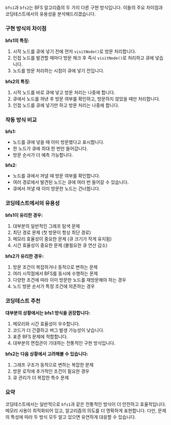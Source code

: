 `bfs1`과 `bfs2`는 BFS 알고리즘의 두 가지 다른 구현 방식입니다. 이들의 주요 차이점과 코딩테스트에서의 유용성을 분석해드리겠습니다.

### 구현 방식의 차이점

**bfs1의 특징:**
1. 시작 노드를 큐에 넣기 전에 먼저 `visitNode()`로 방문 처리합니다.
2. 인접 노드를 발견할 때마다 방문 체크 후 즉시 `visitNode()`로 처리하고 큐에 넣습니다.
3. 노드를 방문 처리하는 시점이 큐에 넣기 전입니다.

**bfs2의 특징:**
1. 시작 노드를 바로 큐에 넣고 방문 처리는 나중에 합니다.
2. 큐에서 노드를 꺼낸 후 방문 여부를 확인하고, 방문하지 않았을 때만 처리합니다.
3. 인접 노드를 큐에 넣기만 하고 방문 처리는 나중에 합니다.

### 작동 방식 비교

**bfs1:**
- 노드를 큐에 넣을 때 이미 방문했다고 표시합니다.
- 한 노드가 큐에 최대 한 번만 들어갑니다.
- 방문 순서가 더 예측 가능합니다.

**bfs2:**
- 노드를 큐에서 꺼낼 때 방문 여부를 확인합니다.
- 여러 경로에서 발견된 노드는 큐에 여러 번 들어갈 수 있습니다.
- 큐에서 꺼낼 때 이미 방문한 노드는 건너뜁니다.

### 코딩테스트에서의 유용성

**bfs1이 유리한 경우:**
1. 대부분의 일반적인 그래프 탐색 문제
2. 최단 경로 문제 (첫 방문이 항상 최단 경로)
3. 메모리 효율성이 중요한 문제 (큐 크기가 작게 유지됨)
4. 시간 효율성이 중요한 문제 (불필요한 큐 연산 감소)

**bfs2가 유리한 경우:**
1. 방문 조건이 복잡하거나 동적으로 변하는 문제
2. 여러 시작점에서 BFS를 동시에 수행하는 문제
3. 다양한 조건에 따라 이미 방문한 노드를 재방문해야 하는 경우
4. 노드 방문 순서가 특정 조건에 의존하는 경우

### 코딩테스트 추천

**대부분의 상황에서는 bfs1 방식을 권장합니다:**
1. 메모리와 시간 효율성이 우수합니다.
2. 코드가 더 간결하고 버그 발생 가능성이 낮습니다.
3. 표준 BFS 문제에 적합합니다.
4. 대부분의 면접관이 기대하는 전통적인 구현 방식입니다.

**bfs2는 다음 상황에서 고려해볼 수 있습니다:**
1. 그래프 구조가 동적으로 변하는 복잡한 문제
2. 방문 로직에 추가적인 조건이 필요한 경우
3. 큐 관리가 더 복잡한 특수 문제

### 요약

코딩테스트에서는 일반적으로 `bfs1`과 같은 전통적인 방식이 더 안전하고 효율적입니다. 메모리 사용이 최적화되어 있고, 알고리즘의 의도를 더 명확하게 표현합니다. 다만, 문제의 특성에 따라 두 방식 모두 알고 있으면 유연하게 대응할 수 있습니다.